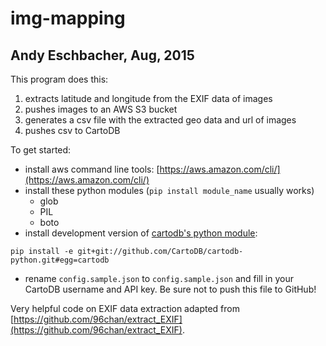 # img-mapping

## Andy Eschbacher, Aug, 2015

This program does this:

1. extracts latitude and longitude from the EXIF data of images
1. pushes images to an AWS S3 bucket
1. generates a csv file with the extracted geo data and url of images
1. pushes csv to CartoDB

To get started:

* install aws command line tools: [https://aws.amazon.com/cli/](https://aws.amazon.com/cli/)
* install these python modules (`pip install module_name` usually works)
  + glob
  + PIL
  + boto
* install development version of [cartodb's python module](https://github.com/CartoDB/cartodb-python):

```pip install -e git+git://github.com/CartoDB/cartodb-python.git#egg=cartodb```

* rename `config.sample.json` to `config.sample.json` and fill in your CartoDB username and API key. Be sure not to push this file to GitHub!

Very helpful code on EXIF data extraction adapted from [https://github.com/96chan/extract_EXIF](https://github.com/96chan/extract_EXIF).
